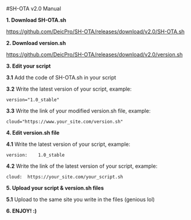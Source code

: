 #SH-OTA v2.0 Manual

**1. Download SH-OTA.sh**

https://github.com/DeicPro/SH-OTA/releases/download/v2.0/SH-OTA.sh

**2. Download version.sh**

https://github.com/DeicPro/SH-OTA/releases/download/v2.0/version.sh

**3. Edit your script**

**3.1** Add the code of SH-OTA.sh in your script

**3.2** Write the latest version of your script, example:

	version="1.0_stable"

**3.3** Write the link of your modified version.sh file, example:

	cloud="https://www.your_site.com/version.sh"

**4. Edit version.sh file**

**4.1** Write the latest version of your script, example:

	version:	1.0_stable

**4.2** Write the link of the latest version of your script, example:

	cloud:	https://your_site.com/your_script.sh

**5. Upload your script & version.sh files**

**5.1** Upload to the same site you write in the files (genious lol)

**6. ENJOY! :)**
